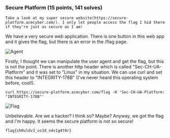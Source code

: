 ### Secure Platform (15 points, 141 solves)

	Take a look at my super secure website(https://secure-platform.acmcyber.com/). I only let people access the flag I hid there if they're just as secure as I am!

We have a very secure web application. There is one button in this web app and it gives the flag, but there is an error in the /flag page.

![Agent](https://s2.loli.net/2023/03/11/zpYtjx8aPcbXESe.png)

Firstly, I thought we can manipulate the user agent and get the flag, but this is not the point. There is another http header which is called "Sec-CH-UA-Platform" and it was set to "Linux" in my situation. We can use curl and set this header to "INTEGRITY-178B" (I've never heard this operating system before, cool!).

	curl https://secure-platform.acmcyber.com/flag -H 'Sec-CH-UA-Platform: "INTEGRITY-178B"'

![Flag](https://s2.loli.net/2023/03/11/jNkhSmKgs14Vuw3.png)

Unbelievable. Are we a hacker? I think so? Maybe? Anyway, we got the flag and I'm happy. It seems the secure platform is not so secure!

	flag{sh0uldv3_us3d_n4v1g4t0r}

